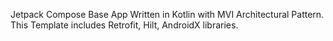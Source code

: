 Jetpack Compose Base App Written in Kotlin with MVI Architectural Pattern. This Template includes Retrofit, Hilt, AndroidX libraries.